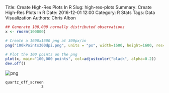 Title: Create High-Res Plots In R
Slug: high-res-plots
Summary: Create High-Res Plots In R
Date: 2016-12-01 12:00
Category: R Stats
Tags: Data Visualization
Authors: Chris Albon




```R
## Generate 100,000 normally distributed observations
x <- rnorm(100000)
```


```R
# Create a 1600x1600 png at 300px/in
png("100kPoints300dpi.png", units = "px", width=1600, height=1600, res=300)
```


```R
# Plot the 100 points on the png
plot(x, main="100,000 points", col=adjustcolor("black", alpha=0.2))
dev.off()
```


![png]({filename}/images/high-res-plots_files/high-res-plots_3_0.png)





    quartz_off_screen
                    3
